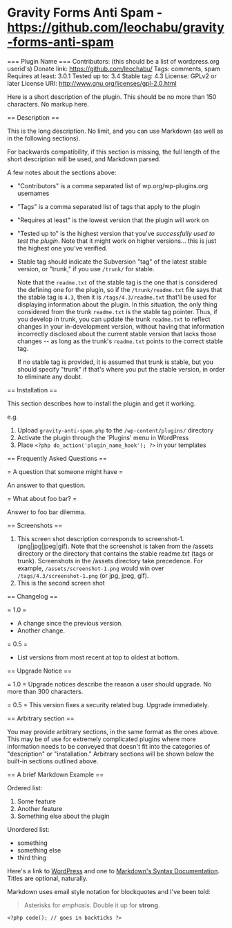 # Gravity Forms Anti Spam - https://github.com/leochabu/gravity-forms-anti-spam
=== Plugin Name ===
Contributors: (this should be a list of wordpress.org userid's)
Donate link: https://github.com/leochabu/
Tags: comments, spam
Requires at least: 3.0.1
Tested up to: 3.4
Stable tag: 4.3
License: GPLv2 or later
License URI: http://www.gnu.org/licenses/gpl-2.0.html

Here is a short description of the plugin.  This should be no more than 150 characters.  No markup here.

== Description ==

This is the long description.  No limit, and you can use Markdown (as well as in the following sections).

For backwards compatibility, if this section is missing, the full length of the short description will be used, and
Markdown parsed.

A few notes about the sections above:

*   "Contributors" is a comma separated list of wp.org/wp-plugins.org usernames
*   "Tags" is a comma separated list of tags that apply to the plugin
*   "Requires at least" is the lowest version that the plugin will work on
*   "Tested up to" is the highest version that you've *successfully used to test the plugin*. Note that it might work on
    higher versions... this is just the highest one you've verified.
*   Stable tag should indicate the Subversion "tag" of the latest stable version, or "trunk," if you use `/trunk/` for
    stable.

    Note that the `readme.txt` of the stable tag is the one that is considered the defining one for the plugin, so
    if the `/trunk/readme.txt` file says that the stable tag is `4.3`, then it is `/tags/4.3/readme.txt` that'll be used
    for displaying information about the plugin.  In this situation, the only thing considered from the trunk `readme.txt`
    is the stable tag pointer.  Thus, if you develop in trunk, you can update the trunk `readme.txt` to reflect changes in
    your in-development version, without having that information incorrectly disclosed about the current stable version
    that lacks those changes -- as long as the trunk's `readme.txt` points to the correct stable tag.

    If no stable tag is provided, it is assumed that trunk is stable, but you should specify "trunk" if that's where
    you put the stable version, in order to eliminate any doubt.

== Installation ==

This section describes how to install the plugin and get it working.

e.g.

1. Upload `gravity-anti-spam.php` to the `/wp-content/plugins/` directory
1. Activate the plugin through the 'Plugins' menu in WordPress
1. Place `<?php do_action('plugin_name_hook'); ?>` in your templates

== Frequently Asked Questions ==

= A question that someone might have =

An answer to that question.

= What about foo bar? =

Answer to foo bar dilemma.

== Screenshots ==

1. This screen shot description corresponds to screenshot-1.(png|jpg|jpeg|gif). Note that the screenshot is taken from
   the /assets directory or the directory that contains the stable readme.txt (tags or trunk). Screenshots in the /assets
   directory take precedence. For example, `/assets/screenshot-1.png` would win over `/tags/4.3/screenshot-1.png`
   (or jpg, jpeg, gif).
2. This is the second screen shot

== Changelog ==

= 1.0 =
* A change since the previous version.
* Another change.

= 0.5 =
* List versions from most recent at top to oldest at bottom.

== Upgrade Notice ==

= 1.0 =
Upgrade notices describe the reason a user should upgrade.  No more than 300 characters.

= 0.5 =
This version fixes a security related bug.  Upgrade immediately.

== Arbitrary section ==

You may provide arbitrary sections, in the same format as the ones above.  This may be of use for extremely complicated
plugins where more information needs to be conveyed that doesn't fit into the categories of "description" or
"installation."  Arbitrary sections will be shown below the built-in sections outlined above.

== A brief Markdown Example ==

Ordered list:

1. Some feature
1. Another feature
1. Something else about the plugin

Unordered list:

* something
* something else
* third thing

Here's a link to [WordPress](http://wordpress.org/ "Your favorite software") and one to [Markdown's Syntax Documentation][markdown syntax].
Titles are optional, naturally.

[markdown syntax]: http://daringfireball.net/projects/markdown/syntax
"Markdown is what the parser uses to process much of the readme file"

Markdown uses email style notation for blockquotes and I've been told:
> Asterisks for *emphasis*. Double it up  for **strong**.

`<?php code(); // goes in backticks ?>`